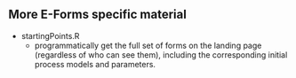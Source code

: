 ## More E-Forms specific material

+ startingPoints.R
   + programmatically get the full set of forms on the landing page (regardless of who can see
   them),  including the corresponding initial process models and parameters.

